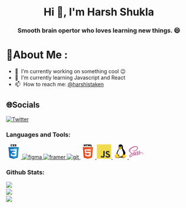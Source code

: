 <h1 align="center">Hi 👋, I'm Harsh Shukla</h1>
<h3 align="center">Smooth brain opertor who loves learning new things. 😄</h3>

# 💫About Me :
- 🔭 &nbsp;I’m currently working on something cool :wink:
- 🌱 &nbsp;I’m currently learning Javascript and React
- 📫 &nbsp;How to reach me: [@harshistaken](https://twitter.com/harsistaken)

## 🌐Socials
[![Twitter](https://img.shields.io/badge/Twitter-%231DA1F2.svg?logo=Twitter&logoColor=white)](https://twitter.com/harshistaken) 

<h3 align="left">Languages and Tools:</h3>
<p align="left"> <a href="https://www.w3schools.com/css/" target="_blank" rel="noreferrer"> <img src="https://raw.githubusercontent.com/devicons/devicon/master/icons/css3/css3-original-wordmark.svg" alt="css3" width="40" height="40"/> </a> <a href="https://www.figma.com/" target="_blank" rel="noreferrer"> <img src="https://www.vectorlogo.zone/logos/figma/figma-icon.svg" alt="figma" width="40" height="40"/> </a> <a href="https://www.framer.com/" target="_blank" rel="noreferrer"> <img src="https://www.vectorlogo.zone/logos/framer/framer-icon.svg" alt="framer" width="40" height="40"/> </a> <a href="https://git-scm.com/" target="_blank" rel="noreferrer"> <img src="https://www.vectorlogo.zone/logos/git-scm/git-scm-icon.svg" alt="git" width="40" height="40"/> </a> <a href="https://www.w3.org/html/" target="_blank" rel="noreferrer"> <img src="https://raw.githubusercontent.com/devicons/devicon/master/icons/html5/html5-original-wordmark.svg" alt="html5" width="40" height="40"/> </a> <a href="https://developer.mozilla.org/en-US/docs/Web/JavaScript" target="_blank" rel="noreferrer"> <img src="https://raw.githubusercontent.com/devicons/devicon/master/icons/javascript/javascript-original.svg" alt="javascript" width="40" height="40"/> </a> <a href="https://www.linux.org/" target="_blank" rel="noreferrer"> <img src="https://raw.githubusercontent.com/devicons/devicon/master/icons/linux/linux-original.svg" alt="linux" width="40" height="40"/> </a> <a href="https://sass-lang.com" target="_blank" rel="noreferrer"> <img src="https://raw.githubusercontent.com/devicons/devicon/master/icons/sass/sass-original.svg" alt="sass" width="40" height="40"/> </a> </p>


<h3 align="left">Github Stats:</h3>

![](https://github-readme-stats.vercel.app/api?username=Harsh97x&theme=tokyonight&hide_border=true&include_all_commits=true&count_private=false)<br/>
![](https://github-readme-streak-stats.herokuapp.com/?user=Harsh97x&theme=tokyonight&hide_border=true)<br/>
![](https://github-readme-stats.vercel.app/api/top-langs/?username=Harsh97x&theme=tokyonight&hide_border=true&include_all_commits=true&count_private=false&layout=compact)

